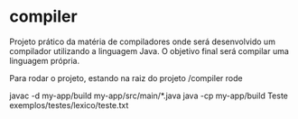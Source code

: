 # compiler
Projeto prático da matéria de compiladores onde será desenvolvido um compilador utilizando a linguagem Java. O objetivo final será compilar uma linguagem própria. 


Para rodar o projeto, estando na raiz do projeto /compiler rode 

javac -d my-app/build my-app/src/main/*.java
java -cp my-app/build Teste exemplos/testes/lexico/teste.txt